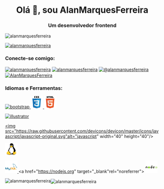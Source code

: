 <h1 align="center">Olá 👋, sou AlanMarquesFerreira</h1>
<h3 align="center">Um desenvolvedor frontend</h3>

<p align="left"> 
<img src="https://komarev.com/ghpvc/?username=alanmarquesferreira&label=Profile%20views&color=0e75b6&style=flat" alt="alanmarquesferreira" /> </p>

<p align="left"> <a href="https://github.com/ryo-ma/github-profile-trophy">
<img src="https://github-profile-trophy.vercel.app/?username=alanmarquesferreira" alt="alanmarquesferreira"/></a > </p>

<h3 align="left">Conecte-se comigo:</h3>
<p align="left">

<a href="https://linkedin.com/in/alanmarquesferreira" target="blank">
<img align="center"src="https://raw.githubusercontent.com/rahuldkjain/github-profile-readme-generator/master/src/images/icons/Social/linked-in-alt.svg" alt="alanmarquesferreira" height="30" width="40"/></a> 
<a href="https://fb.com/alanmarquesferreira" target="blank">
<img align="center"src="https://raw.githubusercontent.com/rahuldkjain/github-profile-readme-generator/master/src/images/icons/Social/facebook.svg" alt="alanmarquesferreira" height="30" width="40" /></a>
<a href="https://instagram.com/@alanmarquesferreira" target="blank"> 
<img align="center" src="https://raw.githubusercontent.com/rahuldkjain/github-profile-readme-generator/master/src/images/icons/Social/instagram.svg" alt="@alanmarquesferreira" height="30" largura="40" /></a>
<a href="https://discord.gg/AlanMarquesFerreira" target="blank">
<img align="center"src="https://raw.githubusercontent.com/rahuldkjain/github-profile-readme-generator /master/src/images/icons/Social/discord.svg" alt="AlanMarquesFerreira" height="30" width="40" /></a> </p>
<h3 align="left">Idiomas e Ferramentas:</h3>
<p align="left"> 
<a href="https://getbootstrap.com" target="_blank" rel="noreferrer"> 
<img src="https://raw.githubusercontent.com/devicons/devicon /master/icons/bootstrap/bootstrap-plain-wordmark.svg" alt="bootstrap" width="40" height="40"/> </a> 
<a href="https://www.w3schools.com /css/" target="_blank" rel="noreferrer"> 
<img src="https://raw.githubusercontent.com/devicons/devicon/master/icons/css3/css3-original-wordmark.svg" alt= "css3" width="40" height="40"/> </a> 
<a href="https://www.w3.org/html/" target="_blank" rel="noreferrer"> 
<img src="https://raw.githubusercontent.com/devicons/devicon/master/icons/html5/html5-original-wordmark.svg" alt="html5" width="40" height="40"/> </a> 
<a href="https://www.adobe.com/in/products/illustrator.html" target="_blank" rel="noreferrer"> 

<img src="https://www.vectorlogo.zone/logos/adobe_illustrator/adobe_illustrator-icon.svg" alt="illustrator" width="40" height="40"/> </a> <a href="https://developer.mozilla.org/en- US/docs/Web/JavaScript" target="_blank" rel="noreferrer"> 

<img src="https://raw.githubusercontent.com/devicons/devicon/master/icons/javascript/javascript-original.svg"alt="javascript" width="40" height="40"/> </a> 
<a href="https://www.linux.org/" target="_blank" rel="noreferrer"> 

<img src="https://raw.githubusercontent.com/devicons/devicon/master/icons/linux/linux-original.svg" alt="linux" width="40" height="40"/> </a> <a href="https://www.mysql.com/" target="_blank" rel="noreferrer"> 

<img src="https://raw.githubusercontent.com/devicons/devicon/master/icons/mysql/mysql-original-wordmark.svg" alt="mysql" width="40" height="40"/> </a> 
<a href="https://nodejs.org" target="_blank"rel="noreferrer"> 
<img src="https://raw.githubusercontent.com/devicons/devicon/master/icons/nodejs/nodejs-original-wordmark.svg" alt="nodejs" width="40" height ="40"/> </a> </p>

<p><img align="left" src="https://github-readme-stats.vercel.app/api/top-langs?username=alanmarquesferreira&show_icons=true&locale=en&layout=compact" alt="alanmarquesferreira"/> </p>

<p> <img align="center" src="https://github-readme-stats.vercel.app/api?username=alanmarquesferreira&show_icons=true&locale=en" alt="alanmarquesferreira"/> </p>

